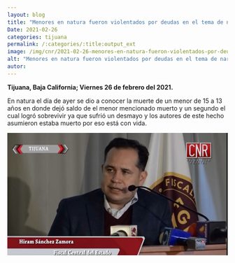 ```yaml
---
layout: blog
title: "Menores en natura fueron violentados por deudas en el tema de narcomenudeo"
Date: 2021-02-26
categories: tijuana
permalink: /:categories/:title:output_ext
image: /img/cnr/2021-02-26-menores-en-natura-fueron-violentados-por-deuda.jpg
alt: "Menores en natura fueron violentados por deudas en el tema de narcomenudeo"
autor:
---
```


**Tijuana, Baja California; Viernes 26 de febrero del 2021.** 

En natura el día de ayer se dio a conocer la muerte de un menor de 15 a 13 años en donde dejó saldo de el menor mencionado muerto y un segundo el cual logró sobrevivir ya que sufrió un desmayo y los autores de este hecho asumieron estaba muerto  por eso está con vida.

<div id="carouselExampleSlidesOnly" class="carousel slide" data-ride="carousel">
  <div class="carousel-inner">
    <div class="carousel-item active">
       <img class="d-block w-100" src="/img/cnr/2021-02-26-menores-en-natura-fueron-violentados-por-deuda.jpg" loading="lazy"  alt="Menores en natura fueron violentados por deudas en el tema de narcomenudeo">
    </div>
  </div>
</div>